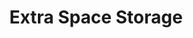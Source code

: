---
title: "Extra Space Storage"
url: /san-antonio/extra-space-storage-marbach-road-2/
shop: storage rental
---